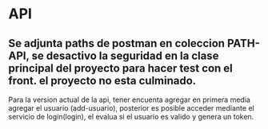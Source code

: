 API
===

Se adjunta paths de postman en coleccion PATH-API, se desactivo la seguridad en la clase principal del proyecto
para hacer test con el front. el proyecto no esta culminado.
--------------------------------------------

Para la version actual de la api, tener encuenta agregar en primera media
agregar el usuario (add-usuario), posterior es posible acceder mediante el 
servicio de login(login), el evalua si el usuario es valido y genera un token.


